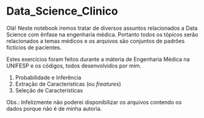 # Data_Science_Clinico

Olá! Neste notebook iremos tratar de diversos assuntos relacionados a Data Science com ênfase na engenharia médica. Portanto todos os tópicos serão relacionados a temas médicos e os arquivos são conjuntos de padrões fictícios de pacientes.

Estes exercícios foram feitos durante a máteria de Engenharia Médica na UNIFESP e os códigos, todos desenvolvidos por mim.

1. Probabilidade e Inferência
2. Extração de Características (ou *freatures*)
3. Seleção de Características


Obs.: Infelizmente não poderei disponibilizar os arquivos contendo os dados porque não é de minha autoria.

